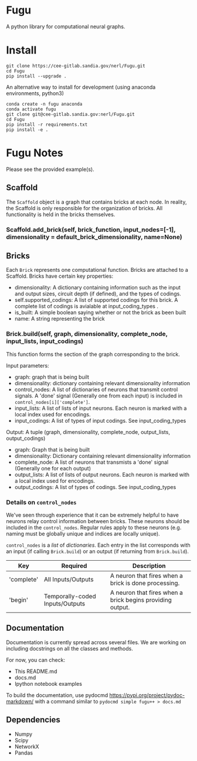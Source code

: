 # Fugu
A python library for computational neural graphs.

# Install
```
git clone https://cee-gitlab.sandia.gov/nerl/Fugu.git
cd Fugu
pip install --upgrade .
```

An alternative way to install for development (using anaconda environments, python3)
```
conda create -n fugu anaconda
conda activate fugu
git clone git@cee-gitlab.sandia.gov:nerl/Fugu.git
cd Fugu
pip install -r requirements.txt
pip install -e .
```

# Fugu Notes

Please see the provided example(s).

## Scaffold

The `Scaffold` object is a graph that contains bricks at each node.  In reality, the Scaffold is only responsible for the organization of bricks.  All functionality is held in the bricks themselves.

### Scaffold.add_brick(self, brick_function, input_nodes=[-1], dimensionality = default_brick_dimensionality, name=None)

## Bricks

Each `Brick` represents one computational function.  Bricks are attached to a Scaffold.  Bricks have certain key properties:

- dimensionality:  A dictionary containing information such as the input and output sizes, circuit depth (if defined), and the types of codings.
- self.supported_codings:  A list of supported codings for this brick. A complete list of codings is avialable at input_coding_types .   
- is_built:  A simple boolean saying whether or not the brick as been built
- name: A string representing the brick

### Brick.build(self, graph, dimensionality, complete_node, input_lists, input_codings)

This function forms the section of the graph corresponding to the brick.

Input parameters:
- graph: graph that is being built
- dimensionality: dictionary containing relevant dimensionality information
- control_nodes: A list of dictionaries of neurons that transmit control signals. A 'done' signal (Generally one from each input) is included in `control_nodes[i]['complete']`.
- input_lists: A list of lists of input neurons.  Each neuron is marked with a local index used for encodings.
- input_codings: A list of types of input codings.  See input_coding_types

Output:
A tuple (graph, dimensionality, complete_node, output_lists, output_codings)
- graph: Graph that is being built
- dimensionality: Dictionary containing relevant dimensionality information
- complete_node: A list of neurons that transmists a 'done' signal (Generally one for each output)
- output_lists: A list of lists of output neurons.  Each neuron is marked with a local index used for encodings.
- output_codings: A list of types of codings.  See input_coding_types

### Details on `control_nodes`
We've seen through experience that it can be extremely helpful to have neurons relay control
information between bricks.  These neurons should be included in the `control_nodes`.  Regular
rules apply to these neurons (e.g. naming must be globally unique and indices are locally unique).

`control_nodes` is a *list* of *dictionaries*.  Each entry in the list corresponds with
an input (if calling `Brick.build`) or an output (if returning from `Brick.build`).

| Key | Required | Description |
| ------ | ------ | ------ |
| 'complete' | All Inputs/Outputs | A neuron that fires when a brick is done processing. |
| 'begin' | Temporally-coded Inputs/Outputs | A neuron that fires when a brick begins providing output. |

## Documentation
Documentation is currently spread across several files.  We are working on including docstrings on all the classes and methods.

For now, you can check:
- This README.md
- docs.md
- Ipython notebook examples

To build the documentation, use pydocmd https://pypi.org/project/pydoc-markdown/ with a command similar to
`pydocmd simple fugu++ > docs.md`

## Dependencies

- Numpy
- Scipy
- NetworkX
- Pandas
